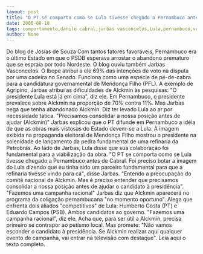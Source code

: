 ```yaml
---
layout: post
title: "O PT se comporta como se Lula tivesse chegado a Pernambuco antes de Cabral, diz Jarbas Vasconcelos"
date: 2006-08-18
tags: comportamento,danilo cabral,jarbas vasconcelos,Lula,pernambuco,variantes
author: None
---
```

Do blog de Josias de Souza
Com tantos fatores favoráveis, Pernambuco era o último Estado em que o PSDB esperava arrostar o abandono prematuro que se espraia por todo Nordeste. O blog ouviu também Jarbas Vasconcelos. 
O Ibope atribui a ele 69% das intenções de voto na disputa por uma cadeira no Senado. Funciona como uma espécie de pé-de-cabra para a candidatura governamental de Mendonça Filho (PFL).
A exemplo de Agripino, Jarbas atribui as dificuldades de Alckmin às pesquisas: \"O presidente Lula está lá em cima\", diz ele. Em Pernambuco, o presidente prevalece sobre Alckmin na proporção de 70% contra 11%. Mas Jarbas nega que tenha abandonado Alckmin. Diz ter levado Lula ao ar por necessidade tática.
\"Precisamos consolidar a nossa posição antes de ajudar (Alckmin)\"
Jarbas explicou que o PT difunde em Pernambuco a idéia de que as obras mais vistosas do Estado devem-se a Lula. A imagem exibida na propaganda eleitoral de Mendonça Filho mostrou o presidente na solenidade de lançamento da pedra fundamental de uma refinaria da Petrobrás. Ao lado de Jarbas, Lula disse que sua colaboração foi fundamental para a viabilização da obra.
\"O PT se comporta como se Lula tivesse chegado a Pernambuco antes de Cabral. Foi preciso botar a imagem do Lula dizendo que eu tinha sido um parceiro fundamental para que a refinaria tivesse vindo para cá\", disse Jarbas. \"Entendo a preocupação do comitê nacional de Alckmin. Mas é preciso entender que precisamos consolidar a nossa posição antes de ajudar o candidato à presidência\".
\"Fazemos uma campanha racional\"
Jarbas diz que Alckmin aparecerá no programa da coligação pernambucana \"no momento oportuno\". Alega que enfrenta dois aliados \"competitivos\" de Lula: Humberto Costa (PT) e Eduardo Campos (PSB). Ambos candidatos ao governo. 
\"Fazemos uma campanha racional\", diz ele. Acha que, para ser útil a Alckmin, precisa primeiro se contrapor ao petismo local. Mas promete: \"Não vamos esconder o candidato à presidência. Se Alckmin realizar aqui qualquer evento de campanha, vai entrar na televisão com destaque\".
Leia&nbsp;aqui o texto completo. 